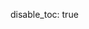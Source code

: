 disable_toc: true

<div id="header"></div>
<div id="transcript-container"></div>

<script>
  let transcriptContainer = document.getElementById('transcript-container');
  let pollingInProgress = false;  // Flag for serialized requests
  let lastChunkIds = [];  // Store the last 4 chunk IDs

  function adjustTranscriptContainerHeight() {
    const headerHeight = document.getElementById('header').offsetHeight;
    const windowHeight = window.innerHeight;
    transcriptContainer.style.height = (windowHeight - headerHeight - 80) + 'px';
  }

  function getParameterByName(name) {
    const url = window.location.href;
    const regex = new RegExp('[?&]' + name + '(=([^&#]*)|&|#|$)');
    const results = regex.exec(url);
    if (!results || !results[2]) return null;
    return decodeURIComponent(results[2].replace(/\+/g, ' '));
  }

  function getLatestTranscript() {
    if (pollingInProgress) {
      return;  // Skip if a request is already in progress
    }

    pollingInProgress = true;  // Set flag indicating polling has started

    tenant_id = getParameterByName('tenant_id'); // Get tenant_id from URL parameter
    if (!tenant_id) tenant_id = "0000"; // default id

    let get_latest_transcript_url = `/api/get_latest_transcript?tenant_id=${tenant_id}`;

    fetch(get_latest_transcript_url)
      .then(response => response.json())
      .then(data => {
        const chunk_ids = Object.keys(data);
        const currentChunks = [];

        for (let i = 0; i < chunk_ids.length; i++) {
          const chunk_id = chunk_ids[i];
          const transcript_event = data[chunk_id];
          const transcript = transcript_event.transcript;
          currentChunks.push({ chunk_id, transcript });
        }

        const lastChunks = currentChunks.slice(-4); // Keep only last 4 chunks

        // Determine if there is a new chunk

        const isNewChunk = lastChunks.some(chunk => !lastChunkIds.includes(chunk.chunk_id));

        if (isNewChunk) {
          // If more than 4 lines are in the container, remove the first (topmost) one
          if (transcriptContainer.children.length >= 4) {
            const firstLine = transcriptContainer.firstChild;
            const lineHeight = firstLine.offsetHeight;

            // Shift the container up by the height of one line
            transcriptContainer.style.transform = `translateY(-${lineHeight}px)`;

            // After the transition, remove the first line and reset the transform
            setTimeout(() => {
              transcriptContainer.removeChild(firstLine); // Remove after transition
              transcriptContainer.style.transform = 'translateY(0)'; // Reset transform
            }, 500); // Matches the CSS transition duration
          }

          // Append the new line
          const newChunk = lastChunks[lastChunks.length - 1];
          const newLine = document.createElement('div');
          newLine.classList.add('transcript-line');
          newLine.id = newChunk.chunk_id;
          newLine.textContent = newChunk.transcript;
          newLine.style.transform = 'translateY(0)'; // Start below the visible area
          transcriptContainer.appendChild(newLine);

          // Update lastChunkIds
          lastChunkIds = lastChunks.map(chunk => chunk.chunk_id);
        } else {
          // If no new chunk, still update existing lines if necessary
          lastChunks.forEach((chunk) => {
            let existingLine = document.getElementById(chunk.chunk_id);
            if (existingLine) {
              // Update the content if changed
              if (existingLine.textContent !== chunk.transcript) {
                existingLine.textContent = chunk.transcript;
              }
            }
          });
        }
      })

      .catch(error => console.error('Error fetching latest transcript:', error))
      .finally(() => {
        pollingInProgress = false;  // Reset the flag once polling is done

        // Schedule the next poll after this one is done
        setTimeout(getLatestTranscript, 1000);  // Poll every 1 second
      });
  }


  // Adjust transcript container height on load and resize
  window.addEventListener('load', () => {
    adjustTranscriptContainerHeight();
    getLatestTranscript();  // Start polling when the page loads
  });

  window.addEventListener('resize', adjustTranscriptContainerHeight);
</script>
